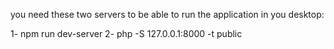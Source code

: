you need these two servers to be able to run the application in you desktop:


1- npm run dev-server
2- php -S 127.0.0.1:8000 -t public
